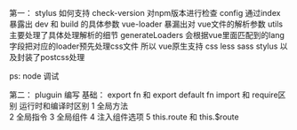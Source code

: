第一： stylus 如何支持
check-version 对npm版本进行检查
config 通过index 暴露出 dev 和 build 的具体参数
vue-loader 暴漏出对 vue文件的解析参数
utils主要处理了具体处理解析的细节
    generateLoaders 会根据vue里面匹配到的lang字段把对应的loader预先处理css文件
    所以 vue原生支持 css less sass stylus 以及封装了postcss处理

ps: node 调试

第二： pluguin 编写
基础： export fn 和 export default fn
    import 和 require区别  运行时和编译时区别
1 全局方法  
2 全局指令
3 全局组件 
4 注入组件选项
5 this.route 和 this.$route
